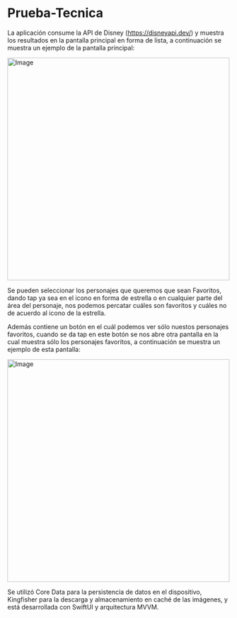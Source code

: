 # Prueba-Tecnica

La aplicación consume la API de Disney (https://disneyapi.dev/) y muestra los resultados en la pantalla principal en forma de lista, a continuación se muestra un ejemplo de la pantalla principal:

<img width="502" alt="Image" src="https://github.com/user-attachments/assets/c034f5e2-3dac-4675-abec-790ae46640ef" />

Se pueden seleccionar los personajes que queremos que sean Favoritos, dando tap ya sea en el icono en forma de estrella o en cualquier parte del área del personaje, nos podemos percatar cuáles son favoritos y cuáles no de acuerdo al icono de la estrella.

Además contiene un botón en el cuál podemos ver sólo nuestos personajes favoritos, cuando se da tap en este botón se nos abre otra pantalla en la cual muestra sólo los personajes favoritos, a continuación se muestra un ejemplo de esta pantalla:

<img width="502" alt="Image" src="https://github.com/user-attachments/assets/79df21f1-1318-4cfc-a0c8-57e4181948fd" />

Se utilizó Core Data para la persistencia de datos en el dispositivo, Kingfisher para la descarga y almacenamiento en caché de las imágenes, y está desarrollada con SwiftUI y arquitectura MVVM.
